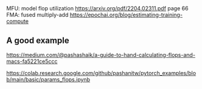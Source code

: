 
##
MFU: model flop utilization https://arxiv.org/pdf/2204.02311.pdf  page 66
FMA: fused multiply-add  https://epochai.org/blog/estimating-training-compute

## A good example 
https://medium.com/@pashashaik/a-guide-to-hand-calculating-flops-and-macs-fa5221ce5ccc

https://colab.research.google.com/github/pashanitw/pytorch_examples/blob/main/basic/params_flops.ipynb
